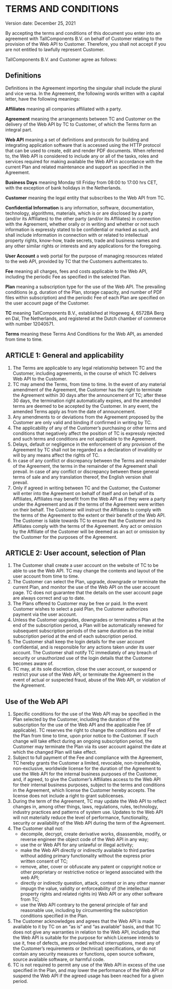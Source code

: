 # TERMS AND CONDITIONS

Version date: December 25, 2021

By accepting the terms and conditions of this document you enter into an agreement with TallComponents B.V. on behalf of Customer relating to the provision of the Web API to Customer. Therefore, you shall not accept if you are not entitled to lawfully represent Customer. 

TallComponents B.V. and Customer agree as follows:

## Definitions 

Definitions in the Agreement importing the singular shall include the plural and vice versa. In the Agreement, the following words written with a capital letter, have the following meanings:

**Affiliates** meaning all companies affiliated with a party.

**Agreement** meaning the arrangements between TC and Customer on the delivery of the Web API by TC to Customer, of which the Terms form an integral part.

**Web API** meaning a set of definitions and protocols for building and integrating application software that is accessed using the HTTP protocol that can be used to create, edit and render PDF documents. When referred to, the Web API is considered to include any or all of the tasks, roles and services required for making available the Web API in accordance with the current Plan and related maintenance and support as specified in the Agreement.

**Business Days** meaning Monday till Friday from 08:00 to 17:00 hrs CET, with the exception of bank holidays in the Netherlands.

**Customer** meaning the legal entity that subscribes to the Web API from TC.

**Confidential Information** is any information, software, documentation, technology, algorithms, materials, which is or are disclosed by a party (and/or its Affiliates) to the other party (and/or its Affiliates) in connection with the Agreement, whether orally or in writing and whether or not such information is expressly stated to be confidential or marked as such, and shall include information in connection with or related to intellectual property rights, know-how, trade secrets, trade and business names and any other similar rights or interests and any applications for the foregoing.

**User Account** a web portal for the purpose of managing resources related to the web API, provided by TC that the Customers authentcates to.

**Fee** meaning all charges, fees and costs applicable to the Web API, including the periodic Fee as specified in the selected Plan.

**Plan** meaning a subscription type for the use of the Web API. The prevailing conditions (e.g. duration of the Plan, storage capacity, and number of PDF files within subscription) and the periodic Fee of each Plan are specified on the user account page of the Customer.

**TC** meaning TallComponents B.V., established at Hogeweg 4, 6572BA Berg en Dal, The Netherlands, and registered at the Dutch chamber of commerce with number 12040571.

**Terms** meaning these Terms And Conditions for the Web API, as amended from time to time.

## ARTICLE 1: General and applicability

1. The Terms are applicable to any legal relationship between TC and the Customer, including agreements, in the course of which TC delivers Web API to the Customer.
1. TC may amend the Terms, from time to time. In the event of any material amendment of the Agreement, the Customer has the right to terminate the Agreement within 30 days after the announcement of TC; after these 30 days, the termination right automatically expires, and the amended terms are deemed to be accepted by the Customer. In any event, the amended Terms apply as from the date of announcement. 
1. Any amendments to or deviations from the Agreement proposed by the Customer are only valid and binding if confirmed in writing by TC.
1. The applicability of any of the Customer’s purchasing or other terms and conditions that negatively affect the position of TC is expressly rejected and such terms and conditions are not applicable to the Agreement.
1. Delays, default or negligence in the enforcement of any provision of the Agreement by TC shall not be regarded as a declaration of invalidity or will by any means affect the rights of TC.
1. In case of any conflict or discrepancy between the Terms and remainder of the Agreement, the terms in the remainder of the Agreement shall prevail. In case of any conflict or discrepancy between these general terms of sale and any translation thereof, the English version shall prevail.
1. Only if agreed in writing between TC and the Customer, the Customer will enter into the Agreement on behalf of itself and on behalf of its Affiliates, Affiliates may benefit from the Web API as if they were a party under the Agreement and as if the terms of the Agreement were written on their behalf. The Customer will instruct the Affiliates to comply with the terms of the Agreement to the extent or their benefit of the Web API. The Customer is liable towards TC to ensure that the Customer and its Affiliates comply with the terms of the Agreement. Any act or omission by the Affiliate of the Customer will be deemed as an act or omission by the Customer for the purposes of the Agreement. 

## ARTICLE 2: User account, selection of Plan

1. The Customer shall create a user account on the website of TC to be able to use the Web API. TC may change the contents and layout of the user account from time to time. 
1. The Customer can select the Plan, upgrade, downgrade or terminate the current Plan, and monitor the use of the Web API on the user account page. TC does not guarantee that the details on the user account page are always correct and up to date.  
1. The Plans offered to Customer may be free or paid. In the event Customer wishes to select a paid Plan, the Customer authorizes payment via the user account. 
1. Unless the Customer upgrades, downgrades or terminates a Plan at the end of the subscription period, a Plan will be automatically renewed for subsequent subscription periods of the same duration as the initial subscription period at the end of each subscription period.
1. The Customer shall keep the login details for the user account confidential, and is responsible for any actions taken under its user account. The Customer shall notify TC immediately of any breach of security or unauthorized use of the login details that the Customer becomes aware of.
1. TC may, at its sole discretion, close the user account, or suspend or restrict your use of the Web API, or terminate the Agreement in the event of actual or suspected fraud, abuse of the Web API, or violation of the Agreement. 

## Use of the Web API

1. Specific conditions for the use of the Web API may be specified in the Plan selected by the Customer, including the duration of the subscription for the use of the Web API  and the applicable Fee (if applicable). TC reserves the right to change the conditions and Fee of the Plan from time to time, upon prior notice to the Customer. If such change will take effect during an ongoing subscription period, the Customer may terminate the Plan via its user account against the date at which the changed Plan will take effect. 
1. Subject to full payment of the Fee and compliance with the Agreement, TC hereby grants the Customer a limited, revocable, non-transferable, non-exclusive, worldwide license for the duration of the Agreement to use the Web API for the internal business purposes of the Customer, and, if agreed, to give the Customer’s Affiliates access to the Web API for their internal business purposes, subject to the terms and conditions in the Agreement, which license the Customer hereby accepts. The license does not include a right to grant sublicenses.
1. During the term of the Agreement, TC may update the Web API to reflect changes in, among other things, laws, regulations, rules, technology, industry practices and patterns of system use. Updates to the Web API will not materially reduce the level of performance, functionality, security or availability of the Web API during the term of the Agreement.
1. The Customer shall not:
   - decompile, decrypt, create derivative works, disassemble, modify, or reverse engineer the object code of the Web API in any way;
   - use the or Web API for any unlawful or illegal activity;
   - make the Web API directly or indirectly available to third parties without adding primary functionality without the express prior written consent of TC;
   - remove, alter, cover or obfuscate any patent or copyright notice or other proprietary or restrictive notice or legend associated with the web API;
   - directly or indirectly question, attack, contest or in any other manner impugn the value, validity or enforceability of (the intellectual property rights and related rights in) Web API or any other software from TC;
   - use the Web API contrary to the general principle of fair and reasonable use, including by circumventing the subscription conditions specified in the Plan. 
1. The Customer acknowledges and agrees that the Web API is made available to it by TC on an “as is” and “as available” basis, and that TC does not give any warranties in relation to the Web API, including that the Web API is suitable for the purpose for which Licensee intends to use it, free of defects, are provided without interruptions, meet any of the Customer’s requirements or (technical) specifications, or do not contain any security measures or functions, open source software, source available software, or harmful code.
1. TC is not required to permit any use of the Web API in excess of the use specified in the Plan, and may lower the performance of the Web API or suspend the Web API if the agreed usage has been reached for a given period.






















